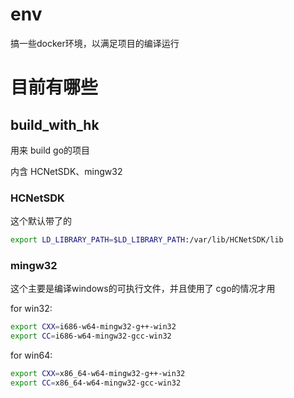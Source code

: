 # env

搞一些docker环境，以满足项目的编译运行

# 目前有哪些
## build_with_hk


用来 build go的项目

内含 HCNetSDK、mingw32

### HCNetSDK

这个默认带了的
```bash
export LD_LIBRARY_PATH=$LD_LIBRARY_PATH:/var/lib/HCNetSDK/lib
```

### mingw32

这个主要是编译windows的可执行文件，并且使用了 cgo的情况才用

for win32:
```bash
export CXX=i686-w64-mingw32-g++-win32
export CC=i686-w64-mingw32-gcc-win32
```

for win64:
```bash
export CXX=x86_64-w64-mingw32-g++-win32
export CC=x86_64-w64-mingw32-gcc-win32
```
